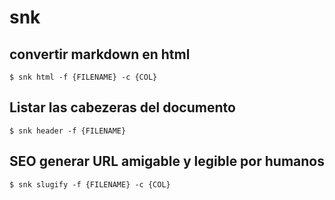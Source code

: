 # snk

## convertir markdown en html

```shell
$ snk html -f {FILENAME} -c {COL}
```

## Listar las cabezeras del documento

```shell
$ snk header -f {FILENAME}
```

## SEO generar URL amigable y legible por humanos

```shell
$ snk slugify -f {FILENAME} -c {COL}

```
